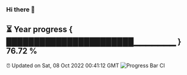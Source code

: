 ### Hi there 👋
⏳ Year progress { ███████████████████████▁▁▁▁▁▁▁ } 76.72 %
---
⏰ Updated on Sat, 08 Oct 2022 00:41:12 GMT
![Progress Bar CI](https://github.com/Moyi321/Moyi321/workflows/Progress%20Bar%20CI/badge.svg)
